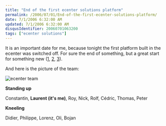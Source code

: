 ```yaml
---
title: "End of the first ecenter solutions platform"
permalink: /2006/07/01/End-of-the-first-ecenter-solutions-platform/
date: 7/1/2006 6:32:00 AM
updated: 7/1/2006 6:32:00 AM
disqusIdentifier: 20060701063200
tags: ["ecenter solutions"]
---
```

It is an important date for me, because tonight the first platform built in the ecenter was switched off. For sure the end of something, but a great start for something new ([1](/lkempe/archive/2006/06/03/First-step-of-a-long-migration-weekend-reached.aspx), [2](/lkempe/archive/2006/06/05/Second-step-of-a-long-migration-weekend-reached.aspx), [3](/lkempe/archive/2006/06/08/Opening-users-access-to-the-new-ecenter-solutions-platform.aspx)).

And here is the picture of the team:
<!-- more -->

![ecenter team](/images/2006/ecenter-team.jpg)

**Standing up**

Constantin, **Laurent (it's me)**, Roy, Nick, Rolf, Cédric, Thomas, Peter

**Kneeling**

Didier, Philippe, Lorenz, Oli, Bojan

